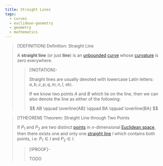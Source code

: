 ```yaml
---
title: Straight Lines
tags:
  - curves
  - euclidean-geometry
  - geometry
  - mathematics
---
```


>[!DEFINITION] Definition: Straight Line
>
>A **straight line** (or just **line**) is an [unbounded](../Bounded%20Curve.md) [curve](../Curves.md) whose [curvature](../Curvature.md) is zero everywhere.
>
>>[!NOTATION]-
>>
>>Straight lines are usually denoted with lowercase Latin letters: $a,b,c, p,q, m,n,l,$ etc.
>>
>>If we know two points $A$ and $B$ which lie on the line, then we can also denote the line as either of the following:
>>
>>$$
>>AB \qquad \overline{AB} \qquad BA \qquad \overline{BA}
>>$$
>>
>

>[!THEOREM] Theorem: Straight Line through Two Points
>
>If $P_1$ and $P_2$ are two distinct [points](../../Euclidean%20Geometry.md) in $n$-dimensional [Euclidean space](../../../../Analysis/Real%20Analysis/The%20Topology%20of%20Euclidean%20Space.md), then there exists one and only one [straight line](Straight%20Line.md) $l$ which contains both points, i.e. $P_1 \in l$ and $P_2 \in l$.
>
>>[!PROOF]-
>>
>>TODO
>>
>